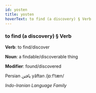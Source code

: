 ```yaml
---
id: yosten
title: yosten
hoverText: to find (a discovery) § Verb
---
```


### to find (a discovery) § Verb

**Verb**: to find/discover

**Noun**: a findable/discoverable thing

**Modifier**: found/discovered

Persian یافتن yâftan /jɒːfˈtæn/

*Indo-Iranian Language Family*
